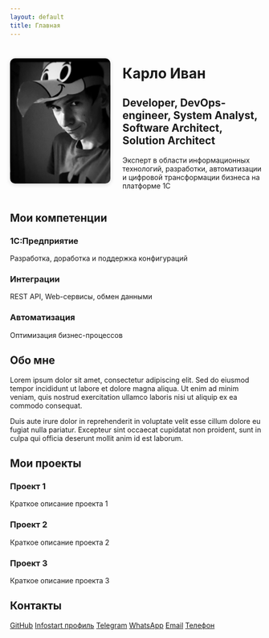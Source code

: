 ```yaml
---
layout: default
title: Главная
---
```


<div class="hero">
    <div style="display: flex; align-items: center;">
        <img src="/assets/images/1.jpg" alt="Моё фото" style="width: 200px; border-radius: 10px; margin-right: 24px; box-shadow: 0 2px 8px rgba(0,0,0,0.15);">
        <div class="hero-content">
            <h1>Карло Иван</h1>
            <h2>Developer, DevOps-engineer, System Analyst, Software Architect, Solution Architect</h2>
            <p class="hero-description">Эксперт в области информационных технологий, разработки, автоматизации и цифровой трансформации бизнеса на платформе 1С</p>
        </div>
    </div>
</div>

<section class="skills">
    <h2>Мои компетенции</h2>
    <div class="skills-grid">
        <div class="skill-card">
            <h3>1С:Предприятие</h3>
            <p>Разработка, доработка и поддержка конфигураций</p>
        </div>
        <div class="skill-card">
            <h3>Интеграции</h3>
            <p>REST API, Web-сервисы, обмен данными</p>
        </div>
        <div class="skill-card">
            <h3>Автоматизация</h3>
            <p>Оптимизация бизнес-процессов</p>
        </div>
    </div>
</section>

<section class="about">
    <h2>Обо мне</h2>
    <p>Lorem ipsum dolor sit amet, consectetur adipiscing elit. Sed do eiusmod tempor incididunt ut labore et dolore magna aliqua. Ut enim ad minim veniam, quis nostrud exercitation ullamco laboris nisi ut aliquip ex ea commodo consequat.</p>
    <p>Duis aute irure dolor in reprehenderit in voluptate velit esse cillum dolore eu fugiat nulla pariatur. Excepteur sint occaecat cupidatat non proident, sunt in culpa qui officia deserunt mollit anim id est laborum.</p>
</section>

<section class="projects">
    <h2>Мои проекты</h2>
    <div class="projects-grid">
        <div class="project-card">
            <h3>Проект 1</h3>
            <p>Краткое описание проекта 1</p>
        </div>
        <div class="project-card">
            <h3>Проект 2</h3>
            <p>Краткое описание проекта 2</p>
        </div>
        <div class="project-card">
            <h3>Проект 3</h3>
            <p>Краткое описание проекта 3</p>
        </div>
    </div>
</section>

<section class="contacts">
    <h2>Контакты</h2>
    <div class="contacts-buttons">
        <a class="contact-btn contact-btn-black" href="https://github.com/johnnyshut" target="_blank">GitHub</a>
        <a class="contact-btn contact-btn-lavender" href="https://infostart.ru/profile/534321/" target="_blank">Infostart профиль</a>
        <a class="contact-btn contact-btn-blue" href="https://t.me/ivcarlo" target="_blank">Telegram</a>
        <a class="contact-btn contact-btn-green" href="https://wa.me/79261568903" target="_blank">WhatsApp</a>
        <a class="contact-btn contact-btn-lightblue" href="mailto:i.karlo@outlook.com">Email</a>
        <a class="contact-btn contact-btn-black-blue" href="tel:+79261568903">Телефон</a>
    </div>
</section>

